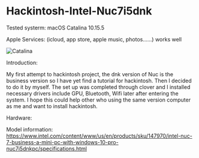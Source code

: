 # Hackintosh-Intel-Nuc7i5dnk

Tested systerm: macOS Catalina 10.15.5

Apple Services: (icloud, app store, apple music, photos......) works well

![Catalina](https://github.com/skamdkas/Hackintosh-Intel-Nuc7i5dnk/assets/119924682/435fd755-4954-453a-9ccf-d73ed8bcd5d0)


Introduction:

My first attempt to hackintosh project, the dnk version of Nuc is the business version so I have yet find a tutorial for hackintosh. Then I decided to do it by myself. The set up was completed through clover and I installed necessary drivers include GPU, Bluetooth, Wifi later after entering the system. I hope this could help other who using the same version computer as me and want to install hackintosh.

Hardware:

Model information: https://www.intel.com/content/www/us/en/products/sku/147970/intel-nuc-7-business-a-mini-pc-with-windows-10-pro-nuc7i5dnkpc/specifications.html
